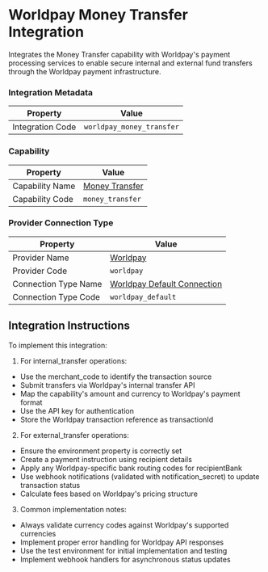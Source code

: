 # Worldpay Money Transfer Integration
Integrates the Money Transfer capability with Worldpay's payment processing services to enable secure internal and external fund transfers through the Worldpay payment infrastructure.

### Integration Metadata
| Property | Value |
|----------|------|
| Integration Code | `worldpay_money_transfer` |

### Capability
| Property | Value |
|----------|------|
| Capability Name | [Money Transfer](../capability/money_transfer.md) |
| Capability Code | `money_transfer` |

### Provider Connection Type
| Property | Value |
|----------|------|
| Provider Name | [Worldpay](../provider/worldpay.md) |
| Provider Code | `worldpay` |
| Connection Type Name | [Worldpay Default Connection](../provider/worldpay.md#worldpay_default) |
| Connection Type Code | `worldpay_default` |

## Integration Instructions
To implement this integration:

1. For internal_transfer operations:
- Use the merchant_code to identify the transaction source
- Submit transfers via Worldpay's internal transfer API
- Map the capability's amount and currency to Worldpay's payment format
- Use the API key for authentication
- Store the Worldpay transaction reference as transactionId

2. For external_transfer operations:
- Ensure the environment property is correctly set
- Create a payment instruction using recipient details
- Apply any Worldpay-specific bank routing codes for recipientBank
- Use webhook notifications (validated with notification_secret) to update transaction status
- Calculate fees based on Worldpay's pricing structure

3. Common implementation notes:
- Always validate currency codes against Worldpay's supported currencies
- Implement proper error handling for Worldpay API responses
- Use the test environment for initial implementation and testing
- Implement webhook handlers for asynchronous status updates